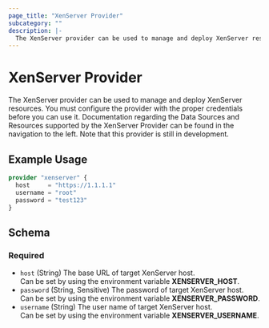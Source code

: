 ```yaml
---
page_title: "XenServer Provider"
subcategory: ""
description: |-
  The XenServer provider can be used to manage and deploy XenServer resources. You must configure the provider with the proper credentials before you can use it. Documentation regarding the Data Sources and Resources supported by the XenServer Provider can be found in the navigation to the left. Note that this provider is still in development.
---
```


# XenServer Provider

The XenServer provider can be used to manage and deploy XenServer resources. You must configure the provider with the proper credentials before you can use it. Documentation regarding the Data Sources and Resources supported by the XenServer Provider can be found in the navigation to the left. Note that this provider is still in development.

## Example Usage

```terraform
provider "xenserver" {
  host     = "https://1.1.1.1"
  username = "root"
  password = "test123"
}
```

<!-- schema generated by tfplugindocs -->
## Schema

### Required

- `host` (String) The base URL of target XenServer host.<br />Can be set by using the environment variable **XENSERVER_HOST**.
- `password` (String, Sensitive) The password of target XenServer host.<br />Can be set by using the environment variable **XENSERVER_PASSWORD**.
- `username` (String) The user name of target XenServer host.<br />Can be set by using the environment variable **XENSERVER_USERNAME**.
